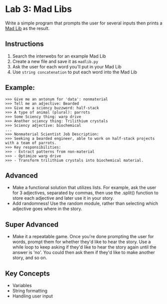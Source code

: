 # Lab 3: Mad Libs

Write a simple program that prompts the user for several inputs then
 prints a [Mad Lib](https://en.wikipedia.org/wiki/Mad_Libs) as the result.

## Instructions

1. Search the interwebs for an example Mad Lib
2. Create a new file and save it as `madlib.py`
3. Ask the user for each word you'll put in your Mad Lib
4. Use `string concatenation` to put each word into the Mad Lib

## Example:

```
>>> Give me an antonym for 'data': nonmaterial
>>> Tell me an adjective: Bearded
>>> Give me a sciency buzzword: half-stack
>>> A type of animal (plural): parrots
>>> Some Sciency thing: warp drive
>>> Another sciency thing: Trilithium crystals
>>> Sciency adjective: biochemical
...
>>> Nonmaterial Scientist Job Description:
>>> Seeking a bearded engineer, able to work on half-stack projects with a team of parrots.
>>> Key responsibilities:
>>> - Extract patterns from non-material
>>> - Optimize warp drive
>>> - Transform trilithium crystals into biochemical material.
```


## Advanced
* Make a functional solution that utilizes lists. For example, ask the user for 3 adjectives, separated by commas, then use the .split() function to store each adjective and later use it in your story.
* Add randomness! Use the random module, rather than selecting which adjective goes where in the story.


## Super Advanced
* Make it a repeatable game. Once you're done prompting the user for words, prompt them for whether they'd like to hear the story. Use a while loop to keep asking if they'd like to hear the story again until the answer is 'no'. You could then ask them if they'd like to make another story, and so on.


## Key Concepts

- Variables
- String formatting
- Handling user input
